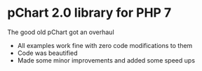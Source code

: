 pChart 2.0 library for PHP 7
===================

The good old pChart got an overhaul

 - All examples work fine with zero code modifications to them
 - Code was beautified
 - Made some minor improvements and added some speed ups
 
